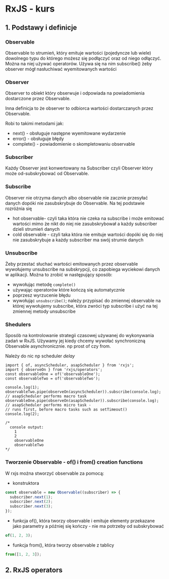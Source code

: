 # RxJS - kurs

## 1. Podstawy i definicje

### Observable

Observable to strumień, który emituje wartości (pojedyncze lub wiele) dowolnego typu do którego możesz się podłączyć oraz od niego odłączyć. Można na niej używać operatorów. Używa się na nim subscribe() żeby observer mógł nasłuchiwać wyemitowanych wartości

### Observer

Observer to obiekt który obserwuje i odpowiada na powiadomienia dostarczone przez Observable.

Inna definicja to że observer to odbiorca wartości dostarczanych przez Observable.

Robi to takimi metodami jak:

- next() - obsługuje następne wyemitowane wydarzenie
- error() - obsługuje błędy
- complete() - powiadomienie o skompletowaniu observable

### Subscriber

Każdy Observer jest konwertowany na Subscriber czyli Observer który może od-subskrybować od Observable.

### Subscribe

Observer nie otrzyma danych albo observable nie zacznie przesyłać danych dopóki nie zasubskrybuje do Observable. Na tej podstawie rozróżnia się

- hot observable- czyli taka która nie czeka na subscribe i może emitować wartości mimo że nikt do niej nie zasubskrybował a każdy subscriber dzieli strumień danych
- cold observable - czyli taka która nie emituje wartości dopóki się do niej nie zasubskrybuje a każdy subscriber ma swój strumie danych

### Unsubscribe

Żeby przestać słuchać wartości emitowanych przez observable wywołujemy unsubscribe na subskrypcji, co zapobiega wyciekowi danych w aplikacji. Można to zrobić w następujący sposób:

- wywołując metodę `complete()`
- używając operatorów które kończą się automatycznie
- poprzesz wyrzucenie błędu
- wywołując `unsubscribe()`; należy przypisać do zmiennej observable na której wywołujemy subscribe, która zwróci typ subscribe i użyć na tej zmiennej metody unsubscribe

### Shedulers

Sposób na kontrolowanie strategii czasowej używanej do wykonywania zadań w RxJS. Używamy jej kiedy chcemy wywołać synchroniczną Observable asynchronicznie. np prost of czy from.

Należy do nic np scheduler _delay_

```tsx
import { of, asyncScheduler, asapScheduler } from 'rxjs';
import { observeOn } from 'rxjs/operators';
const observableOne = of('observableOne');
const observableTwo = of('observableTwo');

console.log(1);
observableTwo.pipe(observeOn(asyncScheduler)).subscribe(console.log); // asapScheduler performs macro task
observableOne.pipe(observeOn(asapScheduler)).subscribe(console.log); // asapScheduler performs micro task -
// runs first, before macro tasks such as setTimeout()
console.log(2);

/*
  console output:
    1
    2
    observableOne
    observableTwo
*/
```

### Tworzenie Observable - of() i from() creation functions

W rxjs można stworzyć observable za pomocą:

- konstruktora

```jsx
const observable = new Observable((subscriber) => {
  subscriber.next(1);
  subscriber.next(2);
  subscriber.next(3);
});
```

- funkcja of(), która tworzy observable i emituje elementy przekazane jako parametry a później się kończy - nie ma potrzeby od subskrybować

```jsx
of(1, 2, 3);
```

- funkcja from(), która tworzy observable z tablicy

```jsx
from([1, 2, 3]);
```

## 2. RxJS operators
